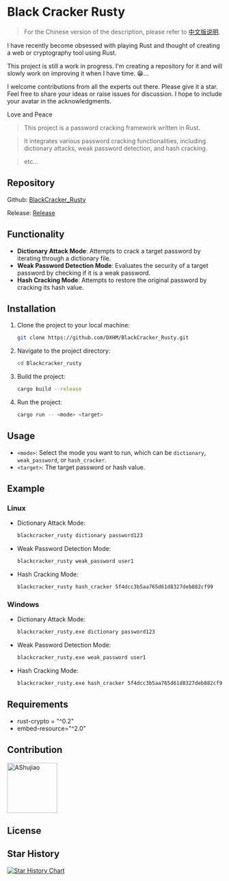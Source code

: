 # Black Cracker Rusty

>For the Chinese version of the description, please refer to [中文版说明](/readme_cn.md).

I have recently become obsessed with playing Rust and thought of creating a web or cryptography tool using Rust.

This project is still a work in progress. I'm creating a repository for it and will slowly work on improving it when I have time. 😁...

I welcome contributions from all the experts out there. Please give it a star. Feel free to share your ideas or raise issues for discussion. I hope to include your avatar in the acknowledgments.

Love and Peace

> This project is a password cracking framework written in Rust.

> It integrates various password cracking functionalities, including dictionary attacks, weak password detection, and hash cracking.

> etc...

## Repository

Github: [BlackCracker_Rusty](https://github.com/DXHM/BlackCracker_Rusty)

Release: [Release](https://github.com/dxhm/BlackCracker_Rusty/releases/latest)

## Functionality

- **Dictionary Attack Mode**: Attempts to crack a target password by iterating through a dictionary file.
- **Weak Password Detection Mode**: Evaluates the security of a target password by checking if it is a weak password.
- **Hash Cracking Mode**: Attempts to restore the original password by cracking its hash value.

## Installation

1. Clone the project to your local machine:

   ```bash
   git clone https://github.com/DXHM/BlackCracker_Rusty.git
   ```

2. Navigate to the project directory:

   ```bash
   cd Blackcracker_rusty
   ```

3. Build the project:

   ```bash
   cargo build --release
   ```

4. Run the project:

   ```bash
   cargo run -- <mode> <target>
   ```

## Usage

- `<mode>`: Select the mode you want to run, which can be `dictionary`, `weak_password`, or `hash_cracker`.
- `<target>`: The target password or hash value.

## Example

### Linux

- Dictionary Attack Mode:

  ```bash
  blackcracker_rusty dictionary password123
  ```

- Weak Password Detection Mode:

  ```bash
  blackcracker_rusty weak_password user1
  ```

- Hash Cracking Mode:

  ```bash
  blackcracker_rusty hash_cracker 5f4dcc3b5aa765d61d8327deb882cf99
  ```

### Windows

- Dictionary Attack Mode:

  ```bash
  blackcracker_rusty.exe dictionary password123
  ```

- Weak Password Detection Mode:

  ```bash
  blackcracker_rusty.exe weak_password user1
  ```

- Hash Cracking Mode:

  ```bash
  blackcracker_rusty.exe hash_cracker 5f4dcc3b5aa765d61d8327deb882cf99
  ```

## Requirements

- rust-crypto = "^0.2"
- embed-resource="^2.0"

## Contribution

[<img alt="AShujiao" src="https://avatars.githubusercontent.com/u/69539047?v=4" width="117">](https://github.com/dxhm)

## License

## Star History

[![Star History Chart](https://api.star-history.com/svg?repos=DXHM/BlackCracker_Rusty&type=Date)](https://star-history.com/#DXHM/BlackCracker_Rusty&Date)

